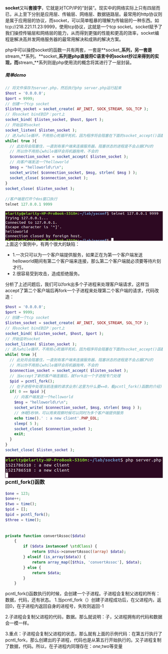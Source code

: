 **socket**又叫**套接字**，它就是对TCP/IP的“封装”。现实中的网络实际上只有四层而已，从上至下分别是应用层、传输层、网络层、数据链路层。最常用的http协议则是属于应用层的协议，而socket，可以简单粗暴的理解为传输层的一种东西。如tcp://218.221.11.23:9999，使用tcp协议，这就是一个tcp socket。socket赋予了我们操控传输层和网络层的能力，从而得到更强的性能和更高的效率，socket编程是解决高并发网络服务器的最常用解决和成熟的解决方案。

php中可以操控socket的函数一共有两套，一套是**socket_**系列，另一套是**stream_**系列。**socket_**系列是php直接将C语言中的socket抄过来得到的实现，而**stream_**系列则是php使用流的概念将其进行了一层封装。

##### 简单demo

```php
// 将文件保存为server.php，然后执行php server.php运行起来
$host = '0.0.0.0';
$port = 9999;
// 创建一个tcp socket
$listen_socket = socket_create( AF_INET, SOCK_STREAM, SOL_TCP );
// 将socket bind到IP：port上
socket_bind( $listen_socket, $host, $port );
// 开始监听socket
socket_listen( $listen_socket );
// 进入while循环，不用担心死循环死机，因为程序将会阻塞在下面的socket_accept()函数上
while( true ){
  // 此处将会阻塞住，一直到有客户端来连接服务器。阻塞状态的进程是不会占据CPU的
  // 所以你不用担心while循环会将机器拖垮，不会的 
  $connection_socket = socket_accept( $listen_socket );
  // 向客户端发送一个helloworld
  $msg = "helloworld\r\n";
  socket_write( $connection_socket, $msg, strlen( $msg ) );
  socket_close( $connection_socket );
}
socket_close( $listen_socket );

//客户端是打开个dos窗口执行
telnet 127.0.0.1 9999
```
<img src="socket.assets/3667576218-5b88f83434a8d_fix732.png" align=left />

上面这个案例中，有两个很大的缺陷：

- 1.一次只可以为一个客户端提供服务，如果正在为第一个客户端发送helloworld期间有第二个客户端来连接，那么第二个客户端就必须要等待片刻才行。
- 2.很容易受到攻击，造成拒绝服务。

分析了上述问题后，我们可以fork出多个子进程来处理客户端请求，这样当accept了第二个客户端后再fork一个子进程来处理第二个客户端的请求，代码改造：

```php
$host = '0.0.0.0';
$port = 9999;
// 创建一个tcp socket
$listen_socket = socket_create( AF_INET, SOCK_STREAM, SOL_TCP );
// 将socket bind到IP：port上
socket_bind( $listen_socket, $host, $port );
// 开始监听socket
socket_listen( $listen_socket );
// 进入while循环，不用担心死循环死机，因为程序将会阻塞在下面的socket_accept()函数上
while( true ){
  // 此处将会阻塞住，一直到有客户端来连接服务器。阻塞状态的进程是不会占据CPU的
  // 所以你不用担心while循环会将机器拖垮，不会的 
  $connection_socket = socket_accept( $listen_socket );
  // 当accept了新的客户端连接后，就fork出一个子进程专门处理
  $pid = pcntl_fork();
  // 在子进程中处理当前连接的请求业务(这里为什么要==0，看pcntl_fork()函数的介绍)
  if( 0 == $pid ){
    // 向客户端发送一个helloworld
    $msg = "helloworld\r\n";
    socket_write( $connection_socket, $msg, strlen( $msg ) );
    // 休眠5秒钟，可以用来观察时候可以同时为多个客户端提供服务
    echo time().' : a new client'.PHP_EOL;
    sleep( 5 );
    socket_close( $connection_socket );
    exit;
  }
}
socket_close( $listen_socket );
```
<img src="socket.assets/3631951544-5b88f83434943_fix732.png" align=left />

### pcntl_fork()函数

```php
$one = 123;
$one++;
$two = time();
$pid = [];
$pid = pcntl_fork();
$three = time();


private function convertAssoc($data)
    {
        if ($data instanceof \stdClass) {
            return $this->convertAssoc((array) $data);
        } elseif (is_array($data)) {
            return array_map([$this, 'convertAssoc'], $data);
        } else {
            return $data;
        }
    }
```

pcntl_fork()函数执行的时候，会创建一个子进程。子进程会复制父进程的所有：数据，代码，还有状态。
1.当pcntl_fork（）创建子进程成功后，在父进程内，返回0，在子进程内返回自身的进程号，失败则返回-1

2.子进程会复制父进程的代码，数据。那么就说明：子，父进程拥有的代码和数据会一模一样。

3.重点：子进程会复制父进程的状态，那么就有上面的示例代码：在第五行执行了pcntl_fork，那么创建出的子进程，代码也是从第五行开始执行的。又子进程复制了数据，代码。所以，在子进程内同理存在：$one,$two等变量